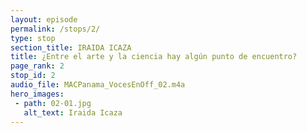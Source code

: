 ```yaml
---
layout: episode
permalink: /stops/2/
type: stop
section_title: IRAIDA ICAZA
title: ¿Entre el arte y la ciencia hay algún punto de encuentro?
page_rank: 2
stop_id: 2
audio_file: MACPanama_VocesEnOff_02.m4a
hero_images:
 - path: 02-01.jpg
   alt_text: Iraida Icaza
---
```

